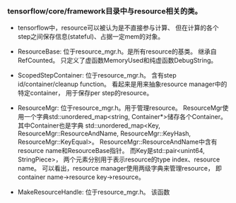 ### tensorflow/core/framework目录中与resource相关的类。

- tensorflow中，resource可以被认为是不直接参与计算、
但在计算的各个step之间保存信息(stateful)、占据一定mem的对象。

- ResourceBase: 位于resource\_mgr.h。是所有resource的基类。
继承自RefCounted。
只定义了虚函数MemoryUsed和纯虚函数DebugString。

- ScopedStepContainer: 位于resource\_mgr.h。
含有step id/container/cleanup function。
看起来是用来抽象resource manager中的特定container，
用于保存per step的resource。

- ResourceMgr: 位于resource\_mgr.h。用于管理resource。
ResourceMgr使用一个字典std::unordered\_map\<string,
Container\*\>储存各个Container。
其中Container也是字典
std::unordered\_map\<Key, ResourceMgr::ResourceAndName,
ResourceMgr::KeyHash, ResourceMgr::KeyEqual\>。
ResourceMgr::ResourceAndName中含有resource name和ResourceBase指针。
而Key是std::pair\<unint64, StringPiece\>，
两个元素分别用于表示resource的type index、resource name。
可以看出，resource manager使用两级字典来管理resource，
即container name-\>resource key-\>resource。

- MakeResourceHandle: 位于resource\_mgr.h。
该函数
